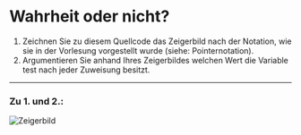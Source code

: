 # Wahrheit oder nicht?
1. Zeichnen Sie zu diesem Quellcode das Zeigerbild nach der Notation, wie sie in der Vorlesung vorgestellt wurde (siehe: Pointernotation).
2. Argumentieren Sie anhand Ihres Zeigerbildes welchen Wert die Variable test nach jeder Zuweisung besitzt.
---
### Zu 1. und 2.:
![Zeigerbild](https://cdn.discordapp.com/attachments/573590738634277029/965610010522550324/image0.jpg)
